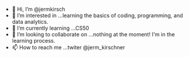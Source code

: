- 👋 Hi, I’m @jermkirsch
- 👀 I’m interested in ...learning the basics of coding, programming, and data analytics.
- 🌱 I’m currently learning ...CS50
- 💞️ I’m looking to collaborate on ...nothing at the moment! I'm in the learning process. 
- 📫 How to reach me ...twiter @jerm_kirschner

<!---
jermkirsch/jermkirsch is a ✨ special ✨ repository because its `README.md` (this file) appears on your GitHub profile.
You can click the Preview link to take a look at your changes.
--->
